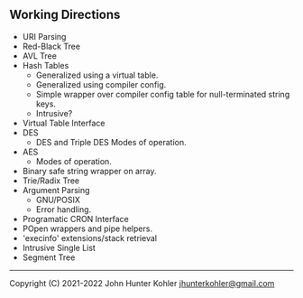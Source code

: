## Working Directions

- URI Parsing
- Red-Black Tree
- AVL Tree
- Hash Tables
  - Generalized using a virtual table.
  - Generalized using compiler config.
  - Simple wrapper over compiler config table for null-terminated string keys.
  - Intrusive?
- Virtual Table Interface
- DES
  - DES and Triple DES Modes of operation.
- AES
  - Modes of operation.
- Binary safe string wrapper on array.
- Trie/Radix Tree
- Argument Parsing
  - GNU/POSIX
  - Error handling.
- Programatic CRON Interface
- POpen wrappers and pipe helpers.
- 'execinfo' extensions/stack retrieval
- Intrusive Single List
- Segment Tree

---

Copyright (C) 2021-2022 John Hunter Kohler <jhunterkohler@gmail.com>
